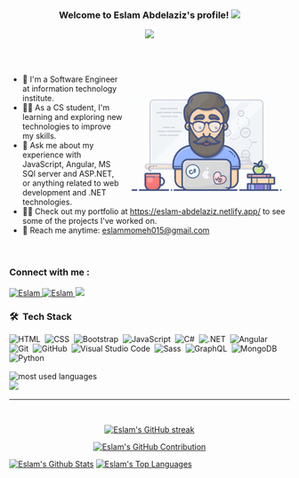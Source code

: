 <h3 align="center">
  Welcome to Eslam Abdelaziz's profile!
  <img src="https://media.giphy.com/media/hvRJCLFzcasrR4ia7z/giphy.gif" width="28">
</h3>

<!-- Typing SVG by DenverCoder1 - https://github.com/DenverCoder1/readme-typing-svg -->
<p align="center">
  <a href="https://github.com/DenverCoder1/readme-typing-svg"><img src="https://readme-typing-svg.herokuapp.com/?lines=Full-stack%20web%20developer;Always%20learning%20new%20things&font=Fira%20Code&center=true&width=440&height=45&color=42cef5&vCenter=true&size=22"></a>
</p> 

<br />
<br/>
<p>
  <img align="right" width="300" src="programmer.gif" alt="Coding gif" />
</p>

- 🏢 I'm a Software Engineer at information technology institute. <br/>
- 👨‍💻 As a CS student, I'm learning and exploring new technologies to improve my skills. <br/>
- 💬 Ask me about my experience with JavaScript, Angular, MS SQl server and ASP.NET, or anything related to web development and .NET technologies. <br/>
- 👨‍💻 Check out my portfolio at https://eslam-abdelaziz.netlify.app/ to see some of the projects I've worked on. <br/>
- 📧 Reach me anytime: eslammomeh015@gmail.com <br/><br/><br/>

### Connect with me :
<p>
 <a href="https://www.linkedin.com/in/eslam-abdulaziz-130b3922b/" target="_blank">
  <img src="https://img.shields.io/badge/LinkedIn-0077B5?style=for-the-badge&logo=linkedin&logoColor=white" alt="Eslam"/>
 </a>
  <a href="https://www.facebook.com/el.fohlr/" target="_blank">
  <img src="https://img.shields.io/badge/Facebook-0077B5?&style=for-the-badge&logo=facebook&logoColor=white" alt="Eslam"  />
 </a> 
 <a href="https://t.me/islam_momeh" target="_blank">
  <img src="https://img.shields.io/badge/-Telegram-0077B5?style=for-the-badge&logo=Telegram&logoColor=white"/>
 </a> 
</p>

### 🛠 &nbsp;Tech Stack
![HTML](https://img.shields.io/badge/-HTML-05122A?style=flat&logo=HTML5)&nbsp;
![CSS](https://img.shields.io/badge/-CSS-05122A?style=flat&logo=CSS3&logoColor=1572B6)&nbsp;
![Bootstrap](https://img.shields.io/badge/-Bootstrap-05122A?style=flat&logo=bootstrap&logoColor=563D7C)&nbsp;
![JavaScript](https://img.shields.io/badge/-JavaScript-05122A?style=flat&logo=javascript)&nbsp;
![C#](https://img.shields.io/badge/C%23-05122A?style=flat&logo=c-sharp&logoColor=239120)&nbsp;
![.NET](https://img.shields.io/badge/.NET-05122A?style=flat&logo=.net&logoColor=563D7C)&nbsp;
![Angular](https://img.shields.io/badge/Angular-05122A?style=flat&logo=angular&logoColor=DD0031)&nbsp;
![Git](https://img.shields.io/badge/-Git-05122A?style=flat&logo=git)&nbsp;
![GitHub](https://img.shields.io/badge/-GitHub-05122A?style=flat&logo=github)&nbsp;
![Visual Studio Code](https://img.shields.io/badge/-Visual%20Studio%20Code-05122A?style=flat&logo=visual-studio-code&logoColor=007ACC)&nbsp;
![Sass](https://img.shields.io/badge/-Sass-05122A?style=flat&logo=sass)&nbsp;
![GraphQL](https://img.shields.io/badge/-GraphQL-05122A?style=flat&logo=GraphQL)&nbsp;
![MongoDB](https://img.shields.io/badge/-MongoDB-05122A?style=flat&logo=MongoDB)&nbsp;
![Python](https://img.shields.io/badge/-Python%20-05122A?style=flat&logo=python)&nbsp;

<img align="center" src="https://github-readme-stats.vercel.app/api/top-langs?username=Eslam-Abdelaziz&show_icons=true&locale=en&layout=compact&theme=radical" alt="most used languages" />
<br>
<a href="https://komarev.com/ghpvc/?username=Eslam-Abdelaziz&style=for-the-badge">
    <img src="https://komarev.com/ghpvc/?username=Eslam-Abdelaziz&style=for-the-badge">
</a>

<br/>
<hr/>
<br/>

<p align="center">
  <a href="https://github.com/Eslam-Abdelaziz">
    <img src="https://github-readme-streak-stats.herokuapp.com/?user=Eslam-Abdelaziz&theme=radical&border=7F3FBF&background=0D1117" alt="Eslam's GitHub streak"/>
  </a>
</p>

<p align="center">
  <a href="https://github.com/Eslam-Abdelaziz">
    <img src="https://github-profile-summary-cards.vercel.app/api/cards/profile-details?username=Eslam-Abdelaziz&theme=radical" alt="Eslam's GitHub Contribution"/>
  </a>
</p>

<a> 
   <a href="https://github.com/Eslam-Abdelaziz"> <img alt="Eslam's Github Stats" src="https://denvercoder1-github-readme-stats.vercel.app/api?username=Eslam-Abdelaziz&show_icons=true&count_private=true&theme=react&border_color=7F3FBF&bg_color=0D1117&title_color=F85D7F&icon_color=F8D866" height="192px" width="49.5%"/></a>
  <a href="https://github.com/Eslam-Abdelaziz">
    <img alt="Eslam's Top Languages" src="https://denvercoder1-github-readme-stats.vercel.app/api/top-langs/?username=Eslam-Abdelaziz&langs_count=8&layout=compact&theme=react&border_color=7F3FBF&bg_color=0D1117&title_color=F85D7F&icon_color=F8D866" height="192px" width="49.5%"/> 
  </a>
  <br/>
</a>
